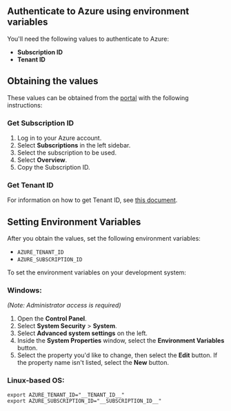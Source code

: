 Authenticate to Azure using environment variables
-------------

You'll need the following values to authenticate to Azure:

-   **Subscription ID**
-   **Tenant ID**

## Obtaining the values

These values can be obtained from the [portal](https://portal.azure.com/) with the following instructions:

### Get Subscription ID

1.  Log in to your Azure account.
2.  Select **Subscriptions** in the left sidebar.
3.  Select the subscription to be used.
4.  Select **Overview**.
5.  Copy the Subscription ID.

### Get Tenant ID

For information on how to get Tenant ID, see [this
document](https://learn.microsoft.com/azure/active-directory-b2c/tenant-management-read-tenant-name).

## Setting Environment Variables

After you obtain the values, set the following environment variables:

-   `AZURE_TENANT_ID`
-   `AZURE_SUBSCRIPTION_ID`

To set the environment variables on your development system:

### Windows:

_(Note: Administrator access is required)_

1.  Open the **Control Panel**.
2.  Select **System Security** > **System**.
3.  Select **Advanced system settings** on the left.
4.  Inside the **System Properties** window, select the **Environment Variables** button.
5.  Select the property you'd like to change, then select the **Edit** button. If the property name isn't listed, select the **New** button.

### Linux-based OS:

    export AZURE_TENANT_ID="__TENANT_ID__"
    export AZURE_SUBSCRIPTION_ID="__SUBSCRIPTION_ID__"
